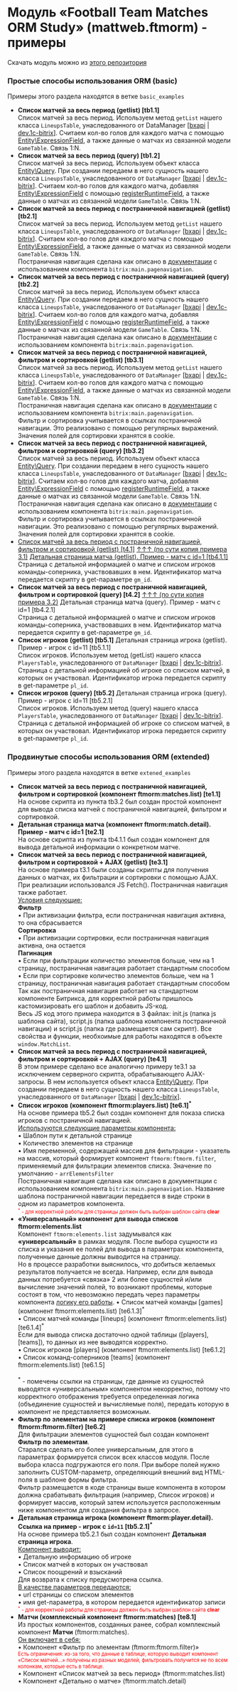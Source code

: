 # Модуль «Football Team Matches ORM Study» (mattweb.ftmorm) - примеры
<p>Скачать модуль можно из <a href="https://github.com/matth-oz/mattweb.ftmorm">этого репозитория</a></p>

<h3>Простые способы использования ORM (basic)</h3>
<p>Примеры этого раздела находятся в ветке <code>basic_examples</code></p>
<ul class="items-list">
    <li>
        <b>Список матчей за весь период (getlist) [tb1.1]</b>
        <div class="item-desc">
            Список матчей за весь период. Используем метод <code>getList</code> нашего класса <code>LineupsTable</code>, унаследованного от DataManager [<a href="https://bxapi.ru/?module_id=main&class=DataManager">bxapi</a> | <a href="https://dev.1c-bitrix.ru/api_d7/bitrix/main/entity/datamanager/index.php">dev.1c-bitrix</a>].
            Считаем кол-во голов для каждого матча с помощью <a href="https://dev.1c-bitrix.ru/api_d7/bitrix/main/entity/expressionfield/__construct.php">Entity\ExpressionField</a>, а также данные о матчах из связанной модели <code>GameTable</code>. Связь 1:N.
        </div>
    </li>
    <li>
        <b>Список матчей за весь период (query) [tb1.2]</b>
        <div class="item-desc">
            Список матчей за весь период. Используем объект класса <a href="https://dev.1c-bitrix.ru/api_d7/bitrix/main/entity/query/index.php">Entity\Query</a>. При создании передаем в него сущность нашего класса <code>LineupsTable</code>, унаследованного от <code>DataManager</code> [<a href="https://bxapi.ru/?module_id=main&class=DataManager">bxapi</a> | <a href="https://dev.1c-bitrix.ru/api_d7/bitrix/main/entity/datamanager/index.php">dev.1c-bitrix</a>].
            Считаем кол-во голов для каждого матча, добавляя <a href="https://dev.1c-bitrix.ru/api_d7/bitrix/main/entity/expressionfield/__construct.php">Entity\ExpressionField</a> с помощью <a href="https://bxapi.ru/src/?module_id=main&name=Query::registerRuntimeField">registerRuntimeField</a>, а также данные о матчах из связанной модели <code>GameTable</code>. Связь 1:N.
        </div>
    </li>
    <li>
        <b>Список матчей за весь период с постраничной навигацией (getlist) [tb2.1]</b>
        <div class="item-desc">
            Список матчей за весь период. Используем метод <code>getList</code> нашего класса <code>LineupsTable</code>, унаследованного от <code>DataManager</code> [<a href="https://bxapi.ru/?module_id=main&class=DataManager">bxapi</a> | <a href="https://dev.1c-bitrix.ru/api_d7/bitrix/main/entity/datamanager/index.php">dev.1c-bitrix</a>].
            Считаем кол-во голов для каждого матча с помощью <a href="https://dev.1c-bitrix.ru/api_d7/bitrix/main/entity/expressionfield/__construct.php">Entity\ExpressionField</a>, а также данные о матчах из связанной модели <code>GameTable</code>. Связь 1:N.<br />
            Постраничная навигация сделана как описано в <a href="https://dev.1c-bitrix.ru/learning/course/index.php?COURSE_ID=43&LESSON_ID=2741&LESSON_PATH=3913.5062.5748.2741">документации</a> с использованием компонента <code>bitrix:main.pagenavigation</code>.
        </div>
    </li>
    <li>
        <b>Список матчей за весь период с постраничной навигацией (query) [tb2.2]</b>
        <div class="item-desc">
            Список матчей за весь период. Используем объект класса <a href="https://dev.1c-bitrix.ru/api_d7/bitrix/main/entity/query/index.php">Entity\Query</a>. При создании передаем в него сущность нашего класса <code>LineupsTable</code>, унаследованного от <code>DataManager</code> [<a href="https://bxapi.ru/?module_id=main&class=DataManager">bxapi</a> | <a href="https://dev.1c-bitrix.ru/api_d7/bitrix/main/entity/datamanager/index.php">dev.1c-bitrix</a>].
            Считаем кол-во голов для каждого матча, добавляя <a href="https://dev.1c-bitrix.ru/api_d7/bitrix/main/entity/expressionfield/__construct.php">Entity\ExpressionField</a> с помощью <a href="https://bxapi.ru/src/?module_id=main&name=Query::registerRuntimeField">registerRuntimeField</a>, а также данные о матчах из связанной модели <code>GameTable</code>. Связь 1:N.<br />
            Постраничная навигация сделана как описано в <a href="https://dev.1c-bitrix.ru/learning/course/index.php?COURSE_ID=43&LESSON_ID=2741&LESSON_PATH=3913.5062.5748.2741">документации</a> с использованием компонента <code>bitrix:main.pagenavigation</code>.
        </div>
    </li>
    <li id="getlist_list">
        <b>Список матчей за весь период с постраничной навигацией, фильтром и сортировкой (getlist) [tb3.1]</b>
        <div class="item-desc">
            Список матчей за весь период. Используем метод <code>getList</code> нашего класса <code>LineupsTable</code>, унаследованного от <code>DataManager</code> [<a href="https://bxapi.ru/?module_id=main&class=DataManager">bxapi</a> | <a href="https://dev.1c-bitrix.ru/api_d7/bitrix/main/entity/datamanager/index.php">dev.1c-bitrix</a>].
            Считаем кол-во голов для каждого матча с помощью <a href="https://dev.1c-bitrix.ru/api_d7/bitrix/main/entity/expressionfield/__construct.php">Entity\ExpressionField</a>, а также данные о матчах из связанной модели <code>GameTable</code>. Связь 1:N.<br />
            Постраничная навигация сделана как описано в <a href="https://dev.1c-bitrix.ru/learning/course/index.php?COURSE_ID=43&LESSON_ID=2741&LESSON_PATH=3913.5062.5748.2741">документации</a> с использованием компонента <code>bitrix:main.pagenavigation</code>.<br />
            Фильтр и сортировка учитывается в ссылках постраничной навигации. Это реализовано с помощью регулярных выражений. Значения полей для сортировки хранятся в cookie.
        </div>
    </li>
    <li id="query_list">
        <b>Список матчей за весь период с постраничной навигацией, фильтром и сортировкой (query)  [tb3.2]</b>
        <div class="item-desc">
            Список матчей за весь период. Используем объект класса <a href="https://dev.1c-bitrix.ru/api_d7/bitrix/main/entity/query/index.php">Entity\Query</a>. При создании передаем в него сущность нашего класса <code>LineupsTable</code>, унаследованного от <code>DataManager</code> [<a href="https://bxapi.ru/?module_id=main&class=DataManager">bxapi</a> | <a href="https://dev.1c-bitrix.ru/api_d7/bitrix/main/entity/datamanager/index.php">dev.1c-bitrix</a>].
            Считаем кол-во голов для каждого матча, добавляя <a href="https://dev.1c-bitrix.ru/api_d7/bitrix/main/entity/expressionfield/__construct.php">Entity\ExpressionField</a> с помощью <a href="https://bxapi.ru/src/?module_id=main&name=Query::registerRuntimeField">registerRuntimeField</a>, а также данные о матчах из связанной модели <code>GameTable</code>. Связь 1:N.<br />
            Постраничная навигация сделана как описано в <a href="https://dev.1c-bitrix.ru/learning/course/index.php?COURSE_ID=43&LESSON_ID=2741&LESSON_PATH=3913.5062.5748.2741">документации</a> с использованием компонента <code>bitrix:main.pagenavigation</code>.<br />
            Фильтр и сортировка учитывается в ссылках постраничной навигации. Это реализовано с помощью регулярных выражений. Значения полей для сортировки хранятся в cookie.
        </div>
    </li>
    <li>
        <a class="faded" style="display: inline;" href="/orm_study/basic/t4/getlist/">Список матчей за весь период с постраничной навигацией, фильтром и сортировкой (getlist) [t4.1]</a> <a style="display: inline;" href="#getlist_list">↑↑↑ (по сути копия примера 3.1)</a>
        <a href="/orm_study/basic/t4/getlist/detail.php?gm_id=1">Детальная страница матча (getlist). Пример - матч с id=1  [tb4.1.1]</a>
        <div class="item-desc">
            Страница с детальной информацией о матче и списком игроков команды-соперника, участвовавших в нем. Идентификатор матча передается скрипту в get-параметре <code>gm_id</code>.
        </div>
    </li>
    <li>
       <b>Список матчей за весь период с постраничной навигацией, фильтром и сортировкой (query) [t4.2]</b>  
        <a style="display: inline;" href="#query_list">↑↑↑ (по сути копия примера 3.2)</a>
        Детальная страница матча (query). Пример - матч с id=1 [tb4.2.1]
        <div class="item-desc">
            Страница с детальной информацией о матче и списком игроков команды-соперника, участвовавших в нем. Идентификатор матча передается скрипту в get-параметре <code>gm_id</code>.
        </div>
    </li>
    <li>
        <b>Список игроков (getlist) [tb5.1]</b>
        Детальная страница игрока (getlist). Пример - игрок с id=11  [tb5.1.1]
        <div class="item-desc">
            Список игроков. Используем метод (getList) нашего класса <code>PlayersTable</code>, унаследованного от <code>DataManager</code> [<a href="https://bxapi.ru/?module_id=main&class=DataManager">bxapi</a> | <a href="https://dev.1c-bitrix.ru/api_d7/bitrix/main/entity/datamanager/index.php">dev.1c-bitrix</a>].
            <br />
            Страница с детальной информацией об игроке со списком матчей, в которых он участвовал. Идентификатор игрока передается скрипту в get-параметре <code>pl_id</code>.
        </div>
    </li>
    <li>
        <b>Список игроков (query) [tb5.2]</b>
        Детальная страница игрока (query). Пример - игрок с id=11 [tb5.2.1]
        <div class="item-desc">
            Список игроков. Используем метод (query) нашего класса <code>PlayersTable</code>, унаследованного от <code>DataManager</code> [<a href="https://bxapi.ru/?module_id=main&class=DataManager">bxapi</a> | <a href="https://dev.1c-bitrix.ru/api_d7/bitrix/main/entity/datamanager/index.php">dev.1c-bitrix</a>].
            <br />
            Страница с детальной информацией об игроке со списком матчей, в которых он участвовал. Идентификатор игрока передается скрипту в get-параметре <code>pl_id</code>.
        </div>
    </li>
</ul>
<h3>Продвинутые способы использования ORM (extended)</h3>
<p>Примеры этого раздела находятся в ветке <code>extened_examples</code></p>
<ul class="items-list">
    <li>
        <b>Список матчей за весь период с постраничной навигацией, фильтром и сортировкой (компонент ftmorm:matches.list) [te1.1]</b>
        <div class="item-desc">
            На основе скрипта из пункта tb3.2 был создан простой компонент для вывода списка матчей с постраничной навигацией, фильтром и сортировкой. 
        </div>
    </li>
    <li>
        <b>Детальная страница матча (компонент ftmorm:match.detail). Пример - матч с id=1 [te2.1]</b>
        <div class="item-desc">
            На основе скрипта из пункта tb4.1.1 был создан компонент для вывода детальной информации о конкретном матче.
        </div>
    </li>
    <li>
        <b>Список матчей за весь период с постраничной навигацией, фильтром и сортировкой + AJAX (getlist) [te3.1]</b>
        <div class="item-desc">
            На основе примера t3.1 были созданы скрипты для получения данных о матчах, их фильтрации и сортировки с помощью AJAX. При реализации использовался JS Fetch(). Постраничная навигация также работает.<br />
            <u>Условия следующие:</u><br />
            <b>Фильтр</b><br />
            • При активизации фильтра, если постраничная навигация активна, то она сбрасывается<br />
            <b>Сортировка</b><br />
            • При активизации сортировки, если постраничная навигация активна, она остается<br />
            <b>Пагинация</b><br />
            • Если при фильтрации количество элементов больше, чем на 1 страницу, постраничная навигация работает стандартным способом<br />
            • Если при сортировке количество элементов больше, чем на 1 страницу, постраничная навигация работает стандартным способом<br />
            Так как постраничная навигация работает на стандартном компоненте Битрикса, для корректной работы пришлось кастомизировать его шаблон и добавить JS-код.<br />
            Весь JS код этого примера находится в 3 файлах: init.js (папка js шаблона сайта), script.js (папка шаблона компонента постраничной навигации) и script.js (папка где размещается сам скрипт).
            Все свойства и функции, необхоимые для работы находятся в объекте <code>window.MatchList</code>.                            
        </div>
    </li>
    <li>
        <b>Список матчей за весь период с постраничной навигацией, фильтром и сортировкой + AJAX (query) [te4.1]</b>
        <div class="item-desc">
            В этом примере сделано все аналогично примеру te3.1 за исключением серверного скрипта, обрабатывающего AJAX-запросы. В нем используется объект класса <a href="https://dev.1c-bitrix.ru/api_d7/bitrix/main/entity/query/index.php">Entity\Query</a>. 
            При создании передаем в него сущность нашего класса <code>LineupsTable</code>, унаследованного от <code>DataManager</code> [<a href="https://bxapi.ru/?module_id=main&class=DataManager">bxapi</a> | <a href="https://dev.1c-bitrix.ru/api_d7/bitrix/main/entity/datamanager/index.php">dev.1c-bitrix</a>].
        </div>
    </li>
    <li>
    <b>Список игроков (компонент ftmorm:players.list) [te6.1]<sup>*</sup></b>
    <div class="item-desc">                            
    На основе примера tb5.2 был создан компонент для показа списка игроков с постраничной навигацией.<br />
    <u>Используются следующие параметры компонента:</u><br />
    • Шаблон пути к детальной странице <br />
    • Количество элементов на странице <br />
    • Имя переменной, содержащей массив для фильтрации - указатель на массив, который формирует компонент <code>ftmorm:ftmorm.filter</code>, применяемый для фильтрации элементов списка. Значение по умолчанию - <code>arrElementsFilter</code><br />
    Постраничная навигация сделана как описано в документации с использованием компонента <code>bitrix:main.pagenavigation</code>. Название шаблона постраничной навигации передается в виде строки в одном из параметров компонента.<br />
    <span style="color: #f00; font-size: .8em;"><sup>*</sup> - для корректной работы для страницы должен быть выбран шаблон сайта <b>clear</b></span>
    </div>
    </li>    
    <li>
        <b>«Универсальный» компонент для вывода списков ftmorm:elements.list</b>
        <div class="item-desc">
            Компонент <code>ftmorm:elements.list</code> задумывался как <b>«универсальный»</b> в рамках модуля. 
            После выбора сущности из списка и указания ее полей для вывода в параметрах компонента, полученные данные должны выводится на страницу.<br />            
            Но в процессе разработки выяснилось, что добиться желаемых результатов получается не всегда. 
            Например, если для вывода данных потребуется «связка» 2 или более сущностей и/или вычисление значений полей, то возникают проблемы, которые состоят в том, что невозможно передать через параметры компонента <u>логику его работы</u>.
            • Список матчей команды [games] (компонент ftmorm:elements.list) [te6.1.3]<sup>*</sup><br />
            • Список матчей команды [lineups] (компонент ftmorm:elements.list) [te6.1.4]<sup>*</sup>
            <br />
            Если для вывода списка достаточно одной таблицы ([players], [teams]), то данных из нее выводятся корректно.<br />
            • Список игроков [players] (компонент ftmorm:elements.list) [te6.1.2]<br />
            • Список команд-соперников [teams] (компонент ftmorm:elements.list) [te6.1.5]   
            <br /><br />
            <sup>*</sup> - помечены ссылки на страницы, где данные из сущностей выводятся «универсальным» компонентом некорректно, потому что корректного отображения требуется определенная логика (объединение сущностей и вычисляемые поля), передать которую в компонент не представляется возможным. 
        </div>
    </li>
    <li>
        <b>Фильтр по элементам на примере списка игроков (компонент ftmorm:ftmorm.filter) [te6.2]</b>
        <div class="item-desc">
            Для фильтрации элементов сущностей был создан компонент <b>Фильтр по элементам</b>.<br />
            Старался сделать его более универсальным, для этого в параметрах формируется список всех классов модуля. 
            После выбора класса подгружаются его поля. При выборе полей нужно заполнить CUSTOM-параметр, определяющий внешний вид HTML-поля в шаблоне формы фильтра. <br />
            Фильтр размещается в коде страницы выше компонента в котором должна срабатывать фильтрация (например, Список игроков) и формирует массив, который затем используется расположенным ниже компонентом для создания фильтра в запросе.  
        </div>
    </li>
    <li>
        <b>Детальная страница игрока (компонент ftmorm:player.detail). Ссылка на пример - игрок с <code>id=11</code> [tb5.2.1]<sup>*</sup></b>
        <div class="item-desc">                           
            На основе примера tb5.2.1 был создан компонент <b>Детальная страница игрока</b>. <br />
            <u>Компонент выводит:</u><br />
            • Детальную информацию об игроке<br />
            • Список матчей в которых он участвовал<br />
            • Список поощрений и взысканий<br />
            Для возврата к списку предусмотрена ссылка.<br />
            <u>В качестве параметров передаются:</u><br />
            • url страницы со списком элементов<br />
            • имя get-параметра, в котором передается идентификатор записи<br />
            <span style="color: #f00; font-size: .8em;"><sup>*</sup> - для корректной работы для страницы должен быть выбран шаблон сайта <b>clear</b></span>
        </div>
    </li>
    <li>
        <b>Матчи (комплексный компонент ftmorm:matches) [te8.1]</b>
        <div class="item-desc">
            Из простых компонентов, созданных ранее, собрал комплексный компонент <b>Матчи</b> (ftmorm:matches).<br /> 
            <u>Он включает в себя:</u><br />
            • Компонент «Фильтр по элементам (ftmorm:ftmorm.filter)»<br />
            <span style="color: #f00; font-size: .8em;">Есть ограничения: из-за того, что данные в таблице, которую выводит компонент «Список матчей…» получены из разных моделей, фильтровать получится не по всем колонкам, которые есть в таблице.</span><br />  
            • Компонент «Список матчей за весь период» (ftmorm:matches.list)<br />
            • Компонент «Детально о матче» (ftmorm:match.detail)<br />
        </div>
    </li>
</ul>